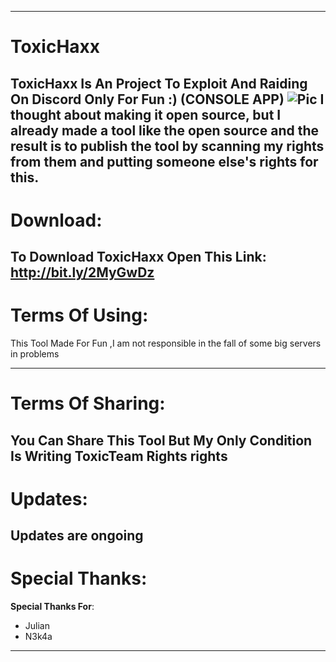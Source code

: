 -----------------------
# ToxicHaxx
ToxicHaxx Is An Project To Exploit And Raiding On Discord Only For Fun :)
(CONSOLE APP)
![Pic](http://prntscr.com/ox3qzj)
I thought about making it open source, but I already made a tool like the open source and the result is to publish the tool by scanning my rights from them and putting someone else's rights for this.
--------------------
# Download:
**To Download ToxicHaxx Open This Link:** http://bit.ly/2MyGwDz
--------------------

# Terms Of Using:
This Tool Made For Fun ,I am not responsible in the fall of some big servers in problems




-------------------------
# Terms Of Sharing:
You Can Share This Tool But My Only Condition Is Writing ToxicTeam Rights rights
--------------
# Updates:
Updates are ongoing
-------------
# Special Thanks:
**Special Thanks For**:
- Julian
- N3k4a
------------------------
